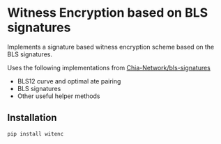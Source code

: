 # Witness Encryption based on BLS signatures

Implements a signature based witness encryption scheme based on the BLS signatures.

Uses the following implementations from [Chia-Network/bls-signatures](https://github.com/Chia-Network/bls-signatures/tree/main/python-impl)
- BLS12 curve and optimal ate pairing
- BLS signatures
- Other useful helper methods

## Installation
```python
pip install witenc
```